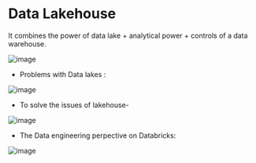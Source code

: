 # Data Lakehouse 

It combines the power of data lake + analytical power + controls of a data warehouse.

![image](https://github.com/shekharbiswas/Databricks/assets/32758439/64068f1b-9ab5-4917-9232-fcdf6221166e)

- Problems with Data lakes :

![image](https://github.com/shekharbiswas/Databricks/assets/32758439/a671d04f-d801-4522-89c1-ca093a452dfa)


- To solve the issues of lakehouse-

![image](https://github.com/shekharbiswas/Databricks/assets/32758439/f761d6bc-ba30-4607-b94d-6d42641b40d8)

- The Data engineering perpective on Databricks:

![image](https://github.com/shekharbiswas/Databricks/assets/32758439/bdd2dd47-81a7-46ce-a572-15a8c1d53951)
